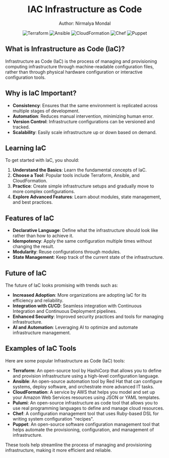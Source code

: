
<center>

# IAC Infrastructure as Code
Author: Nirmalya Mondal
</center>

<center>

![Terraform](https://www.vectorlogo.zone/logos/terraformio/terraformio-icon.svg)
![Ansible](https://www.vectorlogo.zone/logos/ansible/ansible-icon.svg)
![CloudFormation](https://www.vectorlogo.zone/logos/amazon_aws/amazon_aws-icon.svg)
![Chef](https://www.vectorlogo.zone/logos/chefio/chefio-icon.svg)
![Puppet](https://www.vectorlogo.zone/logos/puppet/puppet-icon.svg)

</center>

## What is Infrastructure as Code (IaC)?

Infrastructure as Code (IaC) is the process of managing and provisioning computing infrastructure through machine-readable configuration files, rather than through physical hardware configuration or interactive configuration tools.

## Why is IaC Important?

- **Consistency**: Ensures that the same environment is replicated across multiple stages of development.
- **Automation**: Reduces manual intervention, minimizing human error.
- **Version Control**: Infrastructure configurations can be versioned and tracked.
- **Scalability**: Easily scale infrastructure up or down based on demand.

## Learning IaC

To get started with IaC, you should:

1. **Understand the Basics**: Learn the fundamental concepts of IaC.
2. **Choose a Tool**: Popular tools include Terraform, Ansible, and CloudFormation.
3. **Practice**: Create simple infrastructure setups and gradually move to more complex configurations.
4. **Explore Advanced Features**: Learn about modules, state management, and best practices.

## Features of IaC

- **Declarative Language**: Define what the infrastructure should look like rather than how to achieve it.
- **Idempotency**: Apply the same configuration multiple times without changing the result.
- **Modularity**: Reuse configurations through modules.
- **State Management**: Keep track of the current state of the infrastructure.

## Future of IaC

The future of IaC looks promising with trends such as:

- **Increased Adoption**: More organizations are adopting IaC for its efficiency and reliability.
- **Integration with CI/CD**: Seamless integration with Continuous Integration and Continuous Deployment pipelines.
- **Enhanced Security**: Improved security practices and tools for managing infrastructure.
- **AI and Automation**: Leveraging AI to optimize and automate infrastructure management.

## Examples of IaC Tools

Here are some popular Infrastructure as Code (IaC) tools:

- **Terraform**: An open-source tool by HashiCorp that allows you to define and provision infrastructure using a high-level configuration language.
- **Ansible**: An open-source automation tool by Red Hat that can configure systems, deploy software, and orchestrate more advanced IT tasks.
- **CloudFormation**: A service by AWS that helps you model and set up your Amazon Web Services resources using JSON or YAML templates.
- **Pulumi**: An open-source infrastructure as code tool that allows you to use real programming languages to define and manage cloud resources.
- **Chef**: A configuration management tool that uses Ruby-based DSL for writing system configuration "recipes".
- **Puppet**: An open-source software configuration management tool that helps automate the provisioning, configuration, and management of infrastructure.

These tools help streamline the process of managing and provisioning infrastructure, making it more efficient and reliable.

